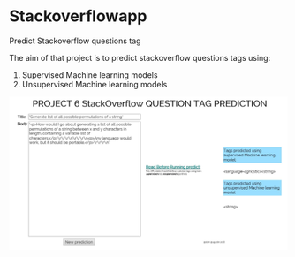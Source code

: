 # Stackoverflowapp
Predict Stackoverflow questions tag

The aim of that project is to predict stackoverflow questions tags using:
  1. Supervised Machine learning models
  2. Unsupervised Machine learning models
  
![image](https://github.com/kadau/Stackoverflowapp/blob/master/img/image.JPG)

